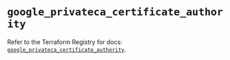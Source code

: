 # `google_privateca_certificate_authority`

Refer to the Terraform Registry for docs: [`google_privateca_certificate_authority`](https://registry.terraform.io/providers/hashicorp/google-beta/5.39.1/docs/resources/google_privateca_certificate_authority).
